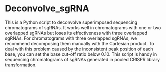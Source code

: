 # Deconvolve_sgRNA
This is a Python script to deconvolve superimposed sequencing chromatograms of sgRNAs. It works well in chromatograms with one or two overlapped sgRNAs but loses its effectiveness with three overlapped sgRNAs. For chromatograms with three overlapped sgRNAs, we recommend decomposing them manually with the Cartesian product. To deal with this problem caused by the inconsistent peak position of each base, you can set the base cut-off ratio below 0.10. This script is handy in sequencing chromatograms of sgRNAs generated in pooled CRISPR library transformation.
